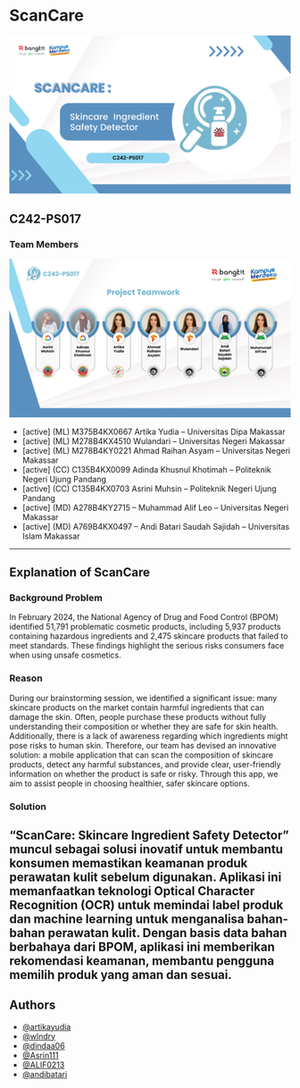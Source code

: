 # ScanCare
![Member](https://github.com/ScanCare-Team/.github/blob/main/profile/ScanCare%20%20Skincare%20Ingredient%20Safety%20Detector%20(2).png)

## C242-PS017
### Team Members

![Member](https://github.com/ScanCare-Team/.github/blob/main/profile/member.png)

* [active] (ML) M375B4KX0667 Artika Yudia – Universitas Dipa Makassar
* [active] (ML) M278B4KX4510 Wulandari – Universitas Negeri Makassar
* [active] (ML) M278B4KY0221 Ahmad Raihan Asyam – Universitas Negeri Makassar
* [active] (CC) C135B4KX0099 Adinda Khusnul Khotimah – Politeknik Negeri Ujung Pandang
* [active] (CC) C135B4KX0703 Asrini Muhsin – Politeknik Negeri Ujung Pandang
* [active] (MD) A278B4KY2715 – Muhammad Alif Leo – Universitas Negeri Makassar
* [active] (MD) A769B4KX0497 – Andi Batari Saudah Sajidah – Universitas Islam Makassar
---

## Explanation of ScanCare
### Background Problem
In February 2024, the National Agency of Drug and Food Control (BPOM) identified 51,791 problematic cosmetic products, including 5,937 products containing hazardous ingredients and 2,475 skincare products that failed to meet standards. These findings highlight the serious risks consumers face when using unsafe cosmetics.  

### Reason

During our brainstorming session, we identified a significant issue: many skincare products on the market contain harmful ingredients that can damage the skin. Often, people purchase these products without fully understanding their composition or whether they are safe for skin health. Additionally, there is a lack of awareness regarding which ingredients might pose risks to human skin. Therefore, our team has devised an innovative solution: a mobile application that can scan the composition of skincare products, detect any harmful substances, and provide clear, user-friendly information on whether the product is safe or risky. Through this app, we aim to assist people in choosing healthier, safer skincare options.

### Solution

“ScanCare: Skincare Ingredient Safety Detector” muncul sebagai solusi inovatif untuk membantu konsumen memastikan keamanan produk perawatan kulit sebelum digunakan. Aplikasi ini memanfaatkan teknologi Optical Character Recognition (OCR) untuk memindai label produk dan machine learning untuk menganalisa bahan-bahan perawatan kulit. Dengan basis data bahan berbahaya dari BPOM, aplikasi ini memberikan rekomendasi keamanan, membantu pengguna memilih produk yang aman dan sesuai.  
---
## Authors
- [@artikayudia](https://github.com/orgs/ScanCare-Team/people/artikayudia)
- [@wlndry](https://github.com/orgs/ScanCare-Team/people/wlndry)
- [@dindaa06](https://github.com/orgs/ScanCare-Team/people/dindaa06)
- [@Asrin111](https://github.com/orgs/ScanCare-Team/people/Asrin111)
- [@ALIF0213](https://github.com/orgs/ScanCare-Team/people/ALIF0213)
- [@andibatari](https://github.com/orgs/ScanCare-Team/people/andibatari)
